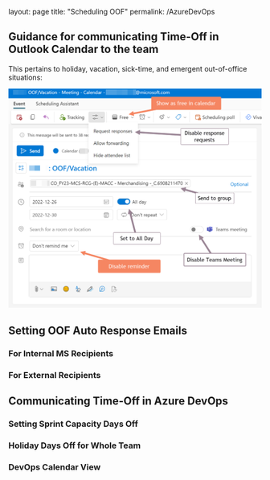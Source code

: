 layout: page
title: "Scheduling OOF"
permalink: /AzureDevOps

## Guidance for communicating Time-Off in Outlook Calendar to the team
This pertains to holiday, vacation, sick-time, and emergent out-of-office situations:


![Out of Facility: OOF](./images/OutOfFacilityComm.png)

## Setting OOF Auto Response Emails

### For Internal MS Recipients


### For External Recipients


## Communicating Time-Off in Azure DevOps

### Setting Sprint Capacity Days Off

### Holiday Days Off for Whole Team

### DevOps Calendar View

